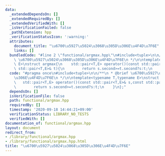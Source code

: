 ```yaml
---
data:
  _extendedDependsOn: []
  _extendedRequiredBy: []
  _extendedVerifiedWith: []
  _isVerificationFailed: false
  _pathExtension: hpp
  _verificationStatusIcon: ':warning:'
  attributes:
    document_title: "\u6700\u5927\u5024\u3068\u305D\u306E\u4F4D\u7F6E"
    links: []
  bundledCode: "#line 2 \"functional/argmax.hpp\"\n#include<tuple>\n\n/**\n * @brief\
    \ \u6700\u5927\u5024\u3068\u305D\u306E\u4F4D\u7F6E\n */\n\ntemplate<typename T,typename\
    \ E>\nstruct argmax{\n    std::pair<T,E> operator()(const std::pair<T,E>& s,const\
    \ std::pair<T,E>& t){\n        return s.second>=t.second?s:t;\n    }\n};\n"
  code: "#pragma once\n#include<tuple>\n\n/**\n * @brief \u6700\u5927\u5024\u3068\u305D\
    \u306E\u4F4D\u7F6E\n */\n\ntemplate<typename T,typename E>\nstruct argmax{\n \
    \   std::pair<T,E> operator()(const std::pair<T,E>& s,const std::pair<T,E>& t){\n\
    \        return s.second>=t.second?s:t;\n    }\n};"
  dependsOn: []
  isVerificationFile: false
  path: functional/argmax.hpp
  requiredBy: []
  timestamp: '2020-09-18 14:44:21+09:00'
  verificationStatus: LIBRARY_NO_TESTS
  verifiedWith: []
documentation_of: functional/argmax.hpp
layout: document
redirect_from:
- /library/functional/argmax.hpp
- /library/functional/argmax.hpp.html
title: "\u6700\u5927\u5024\u3068\u305D\u306E\u4F4D\u7F6E"
---
```

